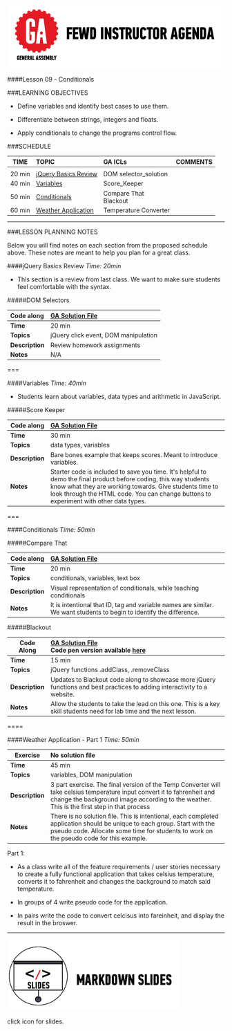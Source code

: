 ![GeneralAssemb.ly](../../img/icons/instr_agenda.png)


####Lesson 09 - Conditionals 


###LEARNING OBJECTIVES


*	Define variables and identify best cases to use them.

*	Differentiate between strings, integers and floats.

*	Apply conditionals to change the programs control flow.


###SCHEDULE


| TIME        | TOPIC| GA ICLs| COMMENTS |
| ------------- |:-------------|:-------------------|:----------------|
||
| 20 min | [jQuery Basics Review]() | DOM selector_solution  |  |
| 40 min | [Variables]() | Score_Keeper |  |
| 50 min | [Conditionals]() | Compare That <br> Blackout  |  |
| 60 min | [Weather Application]() | Temperature Converter |  |

---

###LESSON PLANNING NOTES

Below you will find notes on each section from the proposed schedule above. These notes are  meant to help you plan for a great class.

####jQuery Basics Review
_Time: 20min_

*	This section is a review from last class. We want to make sure students feel comfortable with the syntax.

#####DOM Selectors

| Code along | [GA Solution File](solution/domSelectors_solution)|
| :------------- |:-------------|
| __Time__ | 20 min| 
| __Topics__ | jQuery click event, DOM manipulation| 
| __Description__| Review homework assignments|   
| __Notes__|  N/A |

===

####Variables
_Time: 40min_

*	Students learn about variables, data types and arithmetic in JavaScript.

#####Score Keeper

|Code along | [GA Solution File](solution/score_keeper)|
| ------------- |:-------------|
| __Time__ | 30 min| 
| __Topics__ | data types, variables | 
| __Description__| Bare bones example that keeps scores. Meant to introduce variables. |   
| __Notes__| Starter code is included to save you time. It's helpful to demo the final product before coding, this way students know what they are working towards. Give students time to look through the HTML code. You can change buttons to experiment with other data types. | 
 
===


####Conditionals
_Time: 50min_

#####Compare That

|Code along | [GA Solution File](solutions/compare_that)|
| ------------- |:-------------|
| __Time__ | 20 min | 
| __Topics__ | conditionals, variables, text box | 
| __Description__| Visual representation of conditionals, while teaching conditionals |    
| __Notes__| It is intentional that ID, tag and variable names are similar. We want students to begin to identify the difference. | 


#####Blackout

| Code Along | [GA Solution File](solutions/blackout) <br> Code pen version available [here](http://codepen.io/nevan/pen/ywqEC)|
| ------------- |:-------------|
| __Time__ | 15 min | 
| __Topics__ | jQuery functions .addClass, .removeClass  | 
| __Description__| Updates to Blackout code along to showcase more jQuery functions and best practices to adding interactivity to a website.|   
| __Notes__| Allow the students to take the lead on this one. This is a key skill  students need for lab time and the next lesson. | 
 
====


####Weather Application - Part 1
_Time: 50min_


| Exercise | No solution file|
| ------------- |:-------------|
| __Time__ | 45 min | 
| __Topics__ | variables, DOM manipulation | 
| __Description__| 3 part exercise. The final version of the Temp Converter will take celsius temperature input convert it to  fahrenheit and change the background image according to the weather. This is the first step in that process|    
| __Notes__| There is no solution file. This is intentional, each completed application should  be unique to each group. Start with the pseudo code. Allocate some time for students to work on the pseudo code for this example. | 

Part 1: 

*	As a class write all of the feature requirements / user stories necessary to create a fully functional application that takes celsius temperature, converts it to fahrenheit and changes the background to match said temperature. 

*	In groups of 4 write pseudo code for the application. 

*	In pairs write the code to convert celcisus into fareinheit, and display the result in the broswer. 


----

[![slides](../../img/icons/slides.png)](slides.md)

click icon for slides.

